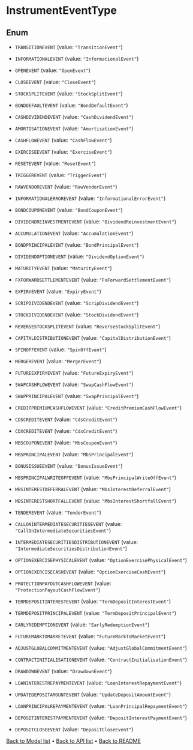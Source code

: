 

# InstrumentEventType

## Enum


* `TRANSITIONEVENT` (value: `"TransitionEvent"`)

* `INFORMATIONALEVENT` (value: `"InformationalEvent"`)

* `OPENEVENT` (value: `"OpenEvent"`)

* `CLOSEEVENT` (value: `"CloseEvent"`)

* `STOCKSPLITEVENT` (value: `"StockSplitEvent"`)

* `BONDDEFAULTEVENT` (value: `"BondDefaultEvent"`)

* `CASHDIVIDENDEVENT` (value: `"CashDividendEvent"`)

* `AMORTISATIONEVENT` (value: `"AmortisationEvent"`)

* `CASHFLOWEVENT` (value: `"CashFlowEvent"`)

* `EXERCISEEVENT` (value: `"ExerciseEvent"`)

* `RESETEVENT` (value: `"ResetEvent"`)

* `TRIGGEREVENT` (value: `"TriggerEvent"`)

* `RAWVENDOREVENT` (value: `"RawVendorEvent"`)

* `INFORMATIONALERROREVENT` (value: `"InformationalErrorEvent"`)

* `BONDCOUPONEVENT` (value: `"BondCouponEvent"`)

* `DIVIDENDREINVESTMENTEVENT` (value: `"DividendReinvestmentEvent"`)

* `ACCUMULATIONEVENT` (value: `"AccumulationEvent"`)

* `BONDPRINCIPALEVENT` (value: `"BondPrincipalEvent"`)

* `DIVIDENDOPTIONEVENT` (value: `"DividendOptionEvent"`)

* `MATURITYEVENT` (value: `"MaturityEvent"`)

* `FXFORWARDSETTLEMENTEVENT` (value: `"FxForwardSettlementEvent"`)

* `EXPIRYEVENT` (value: `"ExpiryEvent"`)

* `SCRIPDIVIDENDEVENT` (value: `"ScripDividendEvent"`)

* `STOCKDIVIDENDEVENT` (value: `"StockDividendEvent"`)

* `REVERSESTOCKSPLITEVENT` (value: `"ReverseStockSplitEvent"`)

* `CAPITALDISTRIBUTIONEVENT` (value: `"CapitalDistributionEvent"`)

* `SPINOFFEVENT` (value: `"SpinOffEvent"`)

* `MERGEREVENT` (value: `"MergerEvent"`)

* `FUTUREEXPIRYEVENT` (value: `"FutureExpiryEvent"`)

* `SWAPCASHFLOWEVENT` (value: `"SwapCashFlowEvent"`)

* `SWAPPRINCIPALEVENT` (value: `"SwapPrincipalEvent"`)

* `CREDITPREMIUMCASHFLOWEVENT` (value: `"CreditPremiumCashFlowEvent"`)

* `CDSCREDITEVENT` (value: `"CdsCreditEvent"`)

* `CDXCREDITEVENT` (value: `"CdxCreditEvent"`)

* `MBSCOUPONEVENT` (value: `"MbsCouponEvent"`)

* `MBSPRINCIPALEVENT` (value: `"MbsPrincipalEvent"`)

* `BONUSISSUEEVENT` (value: `"BonusIssueEvent"`)

* `MBSPRINCIPALWRITEOFFEVENT` (value: `"MbsPrincipalWriteOffEvent"`)

* `MBSINTERESTDEFERRALEVENT` (value: `"MbsInterestDeferralEvent"`)

* `MBSINTERESTSHORTFALLEVENT` (value: `"MbsInterestShortfallEvent"`)

* `TENDEREVENT` (value: `"TenderEvent"`)

* `CALLONINTERMEDIATESECURITIESEVENT` (value: `"CallOnIntermediateSecuritiesEvent"`)

* `INTERMEDIATESECURITIESDISTRIBUTIONEVENT` (value: `"IntermediateSecuritiesDistributionEvent"`)

* `OPTIONEXERCISEPHYSICALEVENT` (value: `"OptionExercisePhysicalEvent"`)

* `OPTIONEXERCISECASHEVENT` (value: `"OptionExerciseCashEvent"`)

* `PROTECTIONPAYOUTCASHFLOWEVENT` (value: `"ProtectionPayoutCashFlowEvent"`)

* `TERMDEPOSITINTERESTEVENT` (value: `"TermDepositInterestEvent"`)

* `TERMDEPOSITPRINCIPALEVENT` (value: `"TermDepositPrincipalEvent"`)

* `EARLYREDEMPTIONEVENT` (value: `"EarlyRedemptionEvent"`)

* `FUTUREMARKTOMARKETEVENT` (value: `"FutureMarkToMarketEvent"`)

* `ADJUSTGLOBALCOMMITMENTEVENT` (value: `"AdjustGlobalCommitmentEvent"`)

* `CONTRACTINITIALISATIONEVENT` (value: `"ContractInitialisationEvent"`)

* `DRAWDOWNEVENT` (value: `"DrawdownEvent"`)

* `LOANINTERESTREPAYMENTEVENT` (value: `"LoanInterestRepaymentEvent"`)

* `UPDATEDEPOSITAMOUNTEVENT` (value: `"UpdateDepositAmountEvent"`)

* `LOANPRINCIPALREPAYMENTEVENT` (value: `"LoanPrincipalRepaymentEvent"`)

* `DEPOSITINTERESTPAYMENTEVENT` (value: `"DepositInterestPaymentEvent"`)

* `DEPOSITCLOSEEVENT` (value: `"DepositCloseEvent"`)



[Back to Model list](../README.md#documentation-for-models) &#8226; [Back to API list](../README.md#documentation-for-api-endpoints) &#8226; [Back to README](../README.md)


